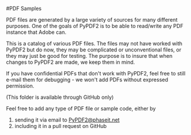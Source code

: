 #PDF Samples

PDF files are generated by a large variety of sources for many different purposes. One of the goals of PyPDF2 is to be able to read/write any PDF instance that Adobe can.

This is a catalog of various PDF files. The files may not have worked with PyPDF2 but do now, they may be complicated or unconventional files, or they may just be good for testing. The purpose is to insure that when changes to PyPDF2 are made, we keep them in mind.

If you have confidential PDFs that don't work with PyPDF2, feel free to still e-mail them for debugging - we won't add PDFs without expressed permission.

(This folder is available through GitHub only)

Feel free to add any type of PDF file or sample code, 
either by

1. sending it via email to PyPDF2@phaseit.net
2. including it in a pull request on GitHub